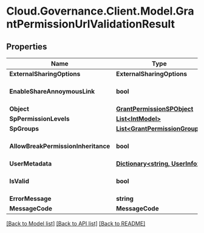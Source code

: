 # Cloud.Governance.Client.Model.GrantPermissionUrlValidationResult
## Properties

Name | Type | Description | Notes
------------ | ------------- | ------------- | -------------
**ExternalSharingOptions** | **ExternalSharingOptions** |  | [optional] 
**EnableShareAnnoymousLink** | **bool** |  | [optional] [default to false]
**Object** | [**GrantPermissionSPObject**](GrantPermissionSPObject.md) |  | [optional] 
**SpPermissionLevels** | [**List&lt;IntModel&gt;**](IntModel.md) |  | [optional] 
**SpGroups** | [**List&lt;GrantPermissionGroup&gt;**](GrantPermissionGroup.md) |  | [optional] 
**AllowBreakPermissionInheritance** | **bool** |  | [optional] [default to false]
**UserMetadata** | [**Dictionary&lt;string, UserInfo&gt;**](UserInfo.md) |  | [optional] 
**IsValid** | **bool** |  | [optional] [default to false]
**ErrorMessage** | **string** |  | [optional] 
**MessageCode** | **MessageCode** |  | [optional] 

[[Back to Model list]](../README.md#documentation-for-models) [[Back to API list]](../README.md#documentation-for-api-endpoints) [[Back to README]](../README.md)

